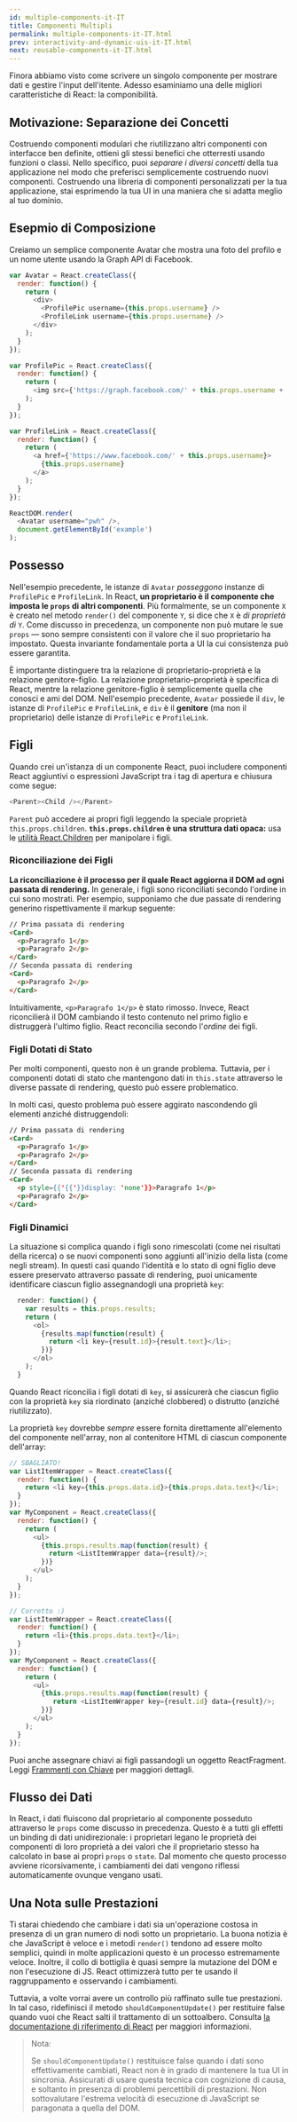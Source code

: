 ```yaml
---
id: multiple-components-it-IT
title: Componenti Multipli
permalink: multiple-components-it-IT.html
prev: interactivity-and-dynamic-uis-it-IT.html
next: reusable-components-it-IT.html
---
```


Finora abbiamo visto come scrivere un singolo componente per mostrare dati e gestire l'input dell'itente. Adesso esaminiamo una delle migliori caratteristiche di React: la componibilità.


## Motivazione: Separazione dei Concetti

Costruendo componenti modulari che riutilizzano altri componenti con interfacce ben definite, ottieni gli stessi benefici che otterresti usando funzioni o classi. Nello specifico, puoi *separare i diversi concetti* della tua applicazione nel modo che preferisci semplicemente costruendo nuovi componenti. Costruendo una libreria di componenti personalizzati per la tua applicazione, stai esprimendo la tua UI in una maniera che si adatta meglio al tuo dominio.


## Esepmio di Composizione

Creiamo un semplice componente Avatar che mostra una foto del profilo e un nome utente usando la Graph API di Facebook.

```javascript
var Avatar = React.createClass({
  render: function() {
    return (
      <div>
        <ProfilePic username={this.props.username} />
        <ProfileLink username={this.props.username} />
      </div>
    );
  }
});

var ProfilePic = React.createClass({
  render: function() {
    return (
      <img src={'https://graph.facebook.com/' + this.props.username + '/picture'} />
    );
  }
});

var ProfileLink = React.createClass({
  render: function() {
    return (
      <a href={'https://www.facebook.com/' + this.props.username}>
        {this.props.username}
      </a>
    );
  }
});

ReactDOM.render(
  <Avatar username="pwh" />,
  document.getElementById('example')
);
```


## Possesso

Nell'esempio precedente, le istanze di `Avatar` *posseggono* instanze di `ProfilePic` e `ProfileLink`. In React, **un proprietario è il componente che imposta le `props` di altri componenti**. Più formalmente, se un componente `X` è creato nel metodo `render()` del componente `Y`, si dice che `X` è *di proprietà di* `Y`. Come discusso in precedenza, un componente non può mutare le sue `props` — sono sempre consistenti con il valore che il suo proprietario ha impostato. Questa invariante fondamentale porta a UI la cui consistenza può essere garantita.

È importante distinguere tra la relazione di proprietario-proprietà e la relazione genitore-figlio. La relazione proprietario-proprietà è specifica di React, mentre la relazione genitore-figlio è semplicemente quella che conosci e ami del DOM. Nell'esempio precedente, `Avatar` possiede il `div`, le istanze di `ProfilePic` e `ProfileLink`, e `div` è il **genitore** (ma non il proprietario) delle istanze di `ProfilePic` e `ProfileLink`.


## Figli

Quando crei un'istanza di un componente React, puoi includere componenti React aggiuntivi o espressioni JavaScript tra i tag di apertura e chiusura come segue:

```javascript
<Parent><Child /></Parent>
```

`Parent` può accedere ai propri figli leggendo la speciale proprietà `this.props.children`. **`this.props.children` è una struttura dati opaca:** usa le [utilità React.Children](/docs/top-level-api.html#react.children) per manipolare i figli.


### Riconciliazione dei Figli

**La riconciliazione è il processo per il quale React aggiorna il DOM ad ogni passata di rendering.** In generale, i figli sono riconciliati secondo l'ordine in cui sono mostrati. Per esempio, supponiamo che due passate di rendering generino rispettivamente il markup seguente:

```html
// Prima passata di rendering
<Card>
  <p>Paragrafo 1</p>
  <p>Paragrafo 2</p>
</Card>
// Seconda passata di rendering
<Card>
  <p>Paragrafo 2</p>
</Card>
```

Intuitivamente, `<p>Paragrafo 1</p>` è stato rimosso. Invece, React riconcilierà il DOM cambiando il testo contenuto nel primo figlio e distruggerà l'ultimo figlio. React reconcilia secondo l'*ordine* dei figli.


### Figli Dotati di Stato

Per molti componenti, questo non è un grande problema. Tuttavia, per i componenti dotati di stato che mantengono dati in `this.state` attraverso le diverse passate di rendering, questo può essere problematico.

In molti casi, questo problema può essere aggirato nascondendo gli elementi anziché distruggendoli:

```html
// Prima passata di rendering
<Card>
  <p>Paragrafo 1</p>
  <p>Paragrafo 2</p>
</Card>
// Seconda passata di rendering
<Card>
  <p style={{'{{'}}display: 'none'}}>Paragrafo 1</p>
  <p>Paragrafo 2</p>
</Card>
```


### Figli Dinamici

La situazione si complica quando i figli sono rimescolati (come nei risultati della ricerca) o se nuovi componenti sono aggiunti all'inizio della lista (come negli stream). In questi casi quando l'identità e lo stato di ogni figlio deve essere preservato attraverso passate di rendering, puoi unicamente identificare ciascun figlio assegnandogli una proprietà `key`:

```javascript
  render: function() {
    var results = this.props.results;
    return (
      <ol>
        {results.map(function(result) {
          return <li key={result.id}>{result.text}</li>;
        })}
      </ol>
    );
  }
```

Quando React riconcilia i figli dotati di `key`, si assicurerà che ciascun figlio con la proprietà `key` sia riordinato (anziché  clobbered) o distrutto (anziché riutilizzato).

La proprietà `key` dovrebbe *sempre* essere fornita direttamente all'elemento del componente nell'array, non al contenitore HTML di ciascun componente dell'array:

```javascript
// SBAGLIATO!
var ListItemWrapper = React.createClass({
  render: function() {
    return <li key={this.props.data.id}>{this.props.data.text}</li>;
  }
});
var MyComponent = React.createClass({
  render: function() {
    return (
      <ul>
        {this.props.results.map(function(result) {
          return <ListItemWrapper data={result}/>;
        })}
      </ul>
    );
  }
});
```
```javascript
// Corretto :)
var ListItemWrapper = React.createClass({
  render: function() {
    return <li>{this.props.data.text}</li>;
  }
});
var MyComponent = React.createClass({
  render: function() {
    return (
      <ul>
        {this.props.results.map(function(result) {
           return <ListItemWrapper key={result.id} data={result}/>;
        })}
      </ul>
    );
  }
});
```

Puoi anche assegnare chiavi ai figli passandogli un oggetto ReactFragment. Leggi [Frammenti con Chiave](create-fragment.html) per maggiori dettagli.

## Flusso dei Dati

In React, i dati fluiscono dal proprietario al componente posseduto attraverso le `props` come discusso in precedenza. Questo è a tutti gli effetti un binding di dati unidirezionale: i proprietari legano le proprietà dei componenti di loro proprietà a dei valori che il proprietario stesso ha calcolato in base ai propri `props` o `state`. Dal momento che questo processo avviene ricorsivamente, i cambiamenti dei dati vengono riflessi automaticamente ovunque vengano usati.


## Una Nota sulle Prestazioni

Ti starai chiedendo che cambiare i dati sia un'operazione costosa in presenza di un gran numero di nodi sotto un proprietario. La buona notizia è che JavaScript è veloce e i metodi `render()` tendono ad essere molto semplici, quindi in molte applicazioni questo è un processo estremamente veloce. Inoltre, il collo di bottiglia è quasi sempre la mutazione del DOM e non l'esecuzione di JS. React ottimizzerà tutto per te usando il raggruppamento e osservando i cambiamenti.

Tuttavia, a volte vorrai avere un controllo più raffinato sulle tue prestazioni. In tal caso, ridefinisci il metodo `shouldComponentUpdate()` per restituire false quando vuoi che React salti il trattamento di un sottoalbero. Consulta [la documentazione di riferimento di React](/docs/component-specs.html) per maggiori informazioni.

> Nota:
>
> Se `shouldComponentUpdate()` restituisce false quando i dati sono effettivamente cambiati, React non è in grado di mantenere la tua UI in sincronia. Assicurati di usare questa tecnica con cognizione di causa, e soltanto in presenza di problemi percettibili di prestazioni. Non sottovalutare l'estrema velocità di esecuzione di JavaScript se paragonata a quella del DOM.

